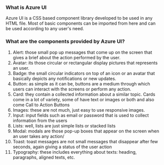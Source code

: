 ### What is Azure UI
Azure UI is a CSS based component library developed to be used in any HTML file. Most of basic components can be imported from here and can be used according to any
user's need. 

### What are the components provided by Azure UI?
1. Alert: those small pop up messages that come up on the screen that gives a brief about the action performed by the user.
2. Avatar: its those circular or rectangular display pictures that represents an user.
3. Badge: the small circular indicators on top of an icon or an avatar that basically depicts any notifications or new updates.
4. Button: as simple as it can be, buttons are a medium through which users can interact with the screens or perform any action.
5. Card: they contain a collected information about a similar topic. Cards come in a lot of variety, some of have text or images or both and also come Call to Action Buttons
6. Images: these are not much, just easy to use responsive images.
7. Input: input fields such as email or password that is used to collect information from the users
8. Lists: well, lists are just simple lists or stacked lists
9. Modal: modals are those pop-up boxes that appear on the screen when an user takes any action/
10. Toast: toast messages are not small messages that disappear after few seconds, again giving a status of the user action
11. Typography: these includes everything about texts: heading, paragraphs, aligned texts, etc.
